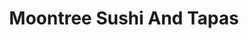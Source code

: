 ---
layout: place
title: "Moontree Sushi And Tapas"
permalink: /washington/seattle/moontree-sushi-and-tapas.html
stateAbbr: WA
stateName: Washington
cityName: Seattle
seo:
  name: "Moontree Sushi And Tapas"
  type: Restaurant
  links: null
description: "Moontree Sushi And Tapas serves delicious sushi in Seattle, Washington. Try fresh Japanese dishes for a great dining experience. "
place_id: ChIJsYRXKbGqmlQRxJSq7KTm7o8
photos:
  - name: >-
      places/ChIJsYRXKbGqmlQRxJSq7KTm7o8/photos/AeeoHcIslCfj9RJn8shuM2FtzrBfVql-QA3XOmYufrZMwFk7hFt1hAonma3pNwwbKxSuqH_clsIJQw6BmUhz6NkRG5LPx5ib41Ejy5nl753H4whKiLC6K0ySsKGIVEMjH17cP4L9ZtJ3-jQfzEsDtSuziT3tU3-ZSaLQwPOIOf3R20D0uvj-uBbQXLPh-AHGTVGq2_zw2D92trsw-rL82D61aNfQYEHBrahik4wd8td20za2SAISpLMAcXr0oo7_h1jzqHFrvARNTVOzDvMLGVCxIQmTnhl-cc8l7chQBjPk5Oruiw
    widthPx: 800
    heightPx: 800
    authorAttributions:
      - displayName: Moontree Sushi And Tapas
        uri: https://maps.google.com/maps/contrib/117859130274022850165
        photoUri: >-
          https://lh3.googleusercontent.com/a-/ALV-UjXhhE_96Hxbp9kzwfx2EANyPc8Y9SVjIBQ6cJhAceVqd_027t0=s100-p-k-no-mo
    flagContentUri: >-
      https://www.google.com/local/imagery/report/?cb_client=maps_api_places.places_api&image_key=!1e10!2sAF1QipPkhr5-o3x_oQfsuLrRHYCe6xePpulfGlWdOtYv&hl=en-US
    googleMapsUri: >-
      https://www.google.com/maps/place//data=!3m4!1e2!3m2!1sAF1QipPkhr5-o3x_oQfsuLrRHYCe6xePpulfGlWdOtYv!2e10!4m2!3m1!1s0x549aaab1295784b1:0x8feee6a4ecaa94c4
  - name: >-
      places/ChIJsYRXKbGqmlQRxJSq7KTm7o8/photos/AeeoHcJFNUNJuVdq-bY8MJaoarSh5F_ae-CHrZcyEDaunKM2ay98QXfJo8Yg-L9s2Uz6cQH700I80jDP7xvMhVnGk37dSC1aB8FgOysOD96zFMXaY6zbRHRv0pw4kalVMn7qSsm94tMlVW9AaN2DzUJRoi1XPtCHZXkFys8bN1sh7WVDgwytDpHVpJt6CzK4czGlCOrSCsRdqosdXcVvwTm4UMMtgJRuUIy0mUGJ0CxKzTb9qQio6At92KxOUGgiyz7IKynlgzJcIfkPbGKbVXK_0OfeuNibSXenR04byGCCy-L-Zw
    widthPx: 3024
    heightPx: 1702
    authorAttributions:
      - displayName: Moontree Sushi And Tapas
        uri: https://maps.google.com/maps/contrib/117859130274022850165
        photoUri: >-
          https://lh3.googleusercontent.com/a-/ALV-UjXhhE_96Hxbp9kzwfx2EANyPc8Y9SVjIBQ6cJhAceVqd_027t0=s100-p-k-no-mo
    flagContentUri: >-
      https://www.google.com/local/imagery/report/?cb_client=maps_api_places.places_api&image_key=!1e10!2sAF1QipOZ1xqZOqyIRkLfH7keowSrIXu9M2q5oQgAA_54&hl=en-US
    googleMapsUri: >-
      https://www.google.com/maps/place//data=!3m4!1e2!3m2!1sAF1QipOZ1xqZOqyIRkLfH7keowSrIXu9M2q5oQgAA_54!2e10!4m2!3m1!1s0x549aaab1295784b1:0x8feee6a4ecaa94c4
  - name: >-
      places/ChIJsYRXKbGqmlQRxJSq7KTm7o8/photos/AeeoHcI_7aXteQtBBtVPtB_xCI5ZAJNCbInXpguvJ9_JG2qb_BSIu5Jqq5Zmgh0akGnYJ2j7MV9KNBYsv0NIvZyzRDbgQwsQWvsDcp3h8yx-jdas_rxOMA6DIWo70auoj946KniGsDfmtGCJOUynHrnZwg_wQ6pg3O-J-lpWrYdchXI2SUnOQ9NBTcuq8V8Mhz06M-zq_JmudM4e_bqOJV7HHPW6Cc4hbZwWXviwwTu3169iVqUedUEUOKVDsgBKZgDyuxEUU8dcLKPoOFSj6fOqiF9gvST_kwh4RxJJfoHd0p4akw
    widthPx: 800
    heightPx: 800
    authorAttributions:
      - displayName: Moontree Sushi And Tapas
        uri: https://maps.google.com/maps/contrib/117859130274022850165
        photoUri: >-
          https://lh3.googleusercontent.com/a-/ALV-UjXhhE_96Hxbp9kzwfx2EANyPc8Y9SVjIBQ6cJhAceVqd_027t0=s100-p-k-no-mo
    flagContentUri: >-
      https://www.google.com/local/imagery/report/?cb_client=maps_api_places.places_api&image_key=!1e10!2sAF1QipMCl0NOql4dWSFl-K_cBWVq7amxGC6QhIVxdMYy&hl=en-US
    googleMapsUri: >-
      https://www.google.com/maps/place//data=!3m4!1e2!3m2!1sAF1QipMCl0NOql4dWSFl-K_cBWVq7amxGC6QhIVxdMYy!2e10!4m2!3m1!1s0x549aaab1295784b1:0x8feee6a4ecaa94c4
  - name: >-
      places/ChIJsYRXKbGqmlQRxJSq7KTm7o8/photos/AeeoHcIuWLEyxPivw_yfuFIn-ZrsR-jfLRGdSMvTqVCbF4HyT6oVIGY6cGFhfpb-jhIB4Xs5VrZwVuZGGrrq0znpu6Q5Sh3krMVIxh-5TsYwvCArp8_nJU9tpywyaPlsz9WA13D9H4UfGaSKw5BCo2szPCZyu37YLJUg7-NlJFsRietBqK6UwnQg2mtAcZcZ5NcyjT5mr5iGfkM7wsE0oy6fvwnxk9BJHW-AEMFALxYrkDna7p-CfP9PD2rpqf0DkjYma6-9GtJ1pdybFRxcO3cTegKMem9v1VlznoahkTjCk8O_QvwC_jUPTmLGpCIPCKcLNIZPWIgaD0UVZKB34XDA-2zFruBoH7rbU1C2Wr07i1ld8kb_ujZ21-Pj50jiYh9iUSVAXweDIU4fB2iXDyO8RsrxLQqEPRL0a_2JKZRb5ODkZw
    widthPx: 3007
    heightPx: 1771
    authorAttributions:
      - displayName: Pachiki Shalaputa
        uri: https://maps.google.com/maps/contrib/103767291377732762849
        photoUri: >-
          https://lh3.googleusercontent.com/a-/ALV-UjXraujKf8zOKowQxbxqapyDXbXnLxh4RKZhPfZ3nMH9lBxGn-7DlQ=s100-p-k-no-mo
    flagContentUri: >-
      https://www.google.com/local/imagery/report/?cb_client=maps_api_places.places_api&image_key=!1e10!2sCIHM0ogKEICAgICxsJe1Cg&hl=en-US
    googleMapsUri: >-
      https://www.google.com/maps/place//data=!3m4!1e2!3m2!1sCIHM0ogKEICAgICxsJe1Cg!2e10!4m2!3m1!1s0x549aaab1295784b1:0x8feee6a4ecaa94c4
  - name: >-
      places/ChIJsYRXKbGqmlQRxJSq7KTm7o8/photos/AeeoHcJaCkmuF2bzL0FtVw2tRACH_SNsXLVwWYsnuocW0sM6GWhz5egLtYMXI1ZzmGiCLEEA05XL8RtXzHrXmPyYi5qyN5s37bxD6cSs9R5ti07u6hhTpW22Cn72vbEzgMVCnBU5E-BPBK72kjCLHLTAdXw7GdO8b7hsAAWtnQVKyWer592_aK0J1eMmuwfZj2c-oiAyyxDBXDgdtITPUUFBOwskXWIohV68sJvp0412OkBlC09vfxHqB-WCA6e6kMhjW7PZcpYA_NiC-WoRnok8jpPA_rKClke95sA9Y1BKe-oeRw
    widthPx: 800
    heightPx: 800
    authorAttributions:
      - displayName: Moontree Sushi And Tapas
        uri: https://maps.google.com/maps/contrib/117859130274022850165
        photoUri: >-
          https://lh3.googleusercontent.com/a-/ALV-UjXhhE_96Hxbp9kzwfx2EANyPc8Y9SVjIBQ6cJhAceVqd_027t0=s100-p-k-no-mo
    flagContentUri: >-
      https://www.google.com/local/imagery/report/?cb_client=maps_api_places.places_api&image_key=!1e10!2sAF1QipMBMQrUjuFnijiyitL8uIJOPi8XJcMVSlDsaLnX&hl=en-US
    googleMapsUri: >-
      https://www.google.com/maps/place//data=!3m4!1e2!3m2!1sAF1QipMBMQrUjuFnijiyitL8uIJOPi8XJcMVSlDsaLnX!2e10!4m2!3m1!1s0x549aaab1295784b1:0x8feee6a4ecaa94c4
  - name: >-
      places/ChIJsYRXKbGqmlQRxJSq7KTm7o8/photos/AeeoHcLumOe-vi9EK4MY1cr8mYY-sAMq51St4gXGXj9RCjSay5u-KtGBl6Q6PcFREXzfO4cbS9znVC41X5g7xEqUjvQytLZTLDbAqCCqmg71u8Q_CZpdMT3ljtf9yYofeGLoB2oX72VnYhwUzPSp0AGoy08fbjwHCvKPNNJpMYG5eoMfO3w7m0lVd0GTgCpLhHqmZpiQTcPXXz4pNpYtJG1HxEo7wsrvJVVEzELIiyfzKRuQq5r0lWkMW5qpvt6cCgTCUCsHTGzC8YQiDaYea1WviuFXb_zhQIiqLzxKjrH1eacKOz4vGPI10BQ0ZFb-ha2qSfUNUaF_L8IpNrya5Ab-c1f1Zi5LqRqfZxS8WZYo-9yv5TA4AtMt3J6Z4CWc_c5t8BF0BfRWcQG1o3A4UwTgOPKTvnvJG9_nng7q7gvt_ReZEA
    widthPx: 1180
    heightPx: 1572
    authorAttributions:
      - displayName: Nico Hsieh
        uri: https://maps.google.com/maps/contrib/102538064870207761363
        photoUri: >-
          https://lh3.googleusercontent.com/a-/ALV-UjXB9GF2PkYmIlsRiTMKisFLQlaEB2SdzUouvgr9V5uG3a-hSkut=s100-p-k-no-mo
    flagContentUri: >-
      https://www.google.com/local/imagery/report/?cb_client=maps_api_places.places_api&image_key=!1e10!2sCIHM0ogKEICAgIC_goj7Qg&hl=en-US
    googleMapsUri: >-
      https://www.google.com/maps/place//data=!3m4!1e2!3m2!1sCIHM0ogKEICAgIC_goj7Qg!2e10!4m2!3m1!1s0x549aaab1295784b1:0x8feee6a4ecaa94c4
  - name: >-
      places/ChIJsYRXKbGqmlQRxJSq7KTm7o8/photos/AeeoHcKtWI10EB4qEXqdNBDs2JLzNkOewpffGsJBiOPrWsqOqXm0XPk45ReOSmmwMw1UQqEWASE0z272F0GJSHDzKees30NrYR758msNkABpI01b-P8Z0Rv6c4yO52JLZpl67rDkkBASxhD7qormltMzBvhzHkSjaC-Ad65sDJxe1jrYmhwo2P1L0O81Ww_eTG8WkMkOiqBljHlH-k_nq2AXc3-hysT1KnN34VUoj_KJWznxNx7c9u_YPlO32H0xdP9MsXHD1A2mf_F2nSCceiS-aQEstkE8P_I-LDbJFktmZNSpqA
    widthPx: 800
    heightPx: 800
    authorAttributions:
      - displayName: Moontree Sushi And Tapas
        uri: https://maps.google.com/maps/contrib/117859130274022850165
        photoUri: >-
          https://lh3.googleusercontent.com/a-/ALV-UjXhhE_96Hxbp9kzwfx2EANyPc8Y9SVjIBQ6cJhAceVqd_027t0=s100-p-k-no-mo
    flagContentUri: >-
      https://www.google.com/local/imagery/report/?cb_client=maps_api_places.places_api&image_key=!1e10!2sAF1QipMBImYZtkgFYnvS-3KM6pcsHEoQR6fKQBl5TPzt&hl=en-US
    googleMapsUri: >-
      https://www.google.com/maps/place//data=!3m4!1e2!3m2!1sAF1QipMBImYZtkgFYnvS-3KM6pcsHEoQR6fKQBl5TPzt!2e10!4m2!3m1!1s0x549aaab1295784b1:0x8feee6a4ecaa94c4
  - name: >-
      places/ChIJsYRXKbGqmlQRxJSq7KTm7o8/photos/AeeoHcJ8Sq09_-LOt3jnQH7_igDHm3K6xqg6AK1CWO1cKbDdm9z3h__I8ahbEGB7gEn6Q2huFC-XnmonJVVlOCwfENEOcE8fRYA3vbuX9H39Z1_zmZx3RF4BwdrmoV9It6B-0iqtn9RhOUoSdfP-5Feyon6U9cnlLIMoRevYHVY2UDyg8wmRc6rTDtkfHKJ5OlzPjKOQQETOu0vsAimGwFsNp5_fbHQpT1rVesBVK8TP1xFDfOw-wcyOJBKElWD40rc8aGNGtQjoUscNWzpeQhiS1iodPjgnVCJTm8FuX8v51WtAyhkzaYfOPE1MW26YwVekKYSJl_6TLy0SiVuZCZOMp1sVD9MplRXgC8Vd0sGUapvd51KEZ0eyRVGj5_Injv5pcKBRFMKBkWEpOFynCeTGDxi76B5vf3cNt6B5xB7J6W6_WA
    widthPx: 4032
    heightPx: 3024
    authorAttributions:
      - displayName: Barbara Zancoast
        uri: https://maps.google.com/maps/contrib/104233810880273604311
        photoUri: >-
          https://lh3.googleusercontent.com/a-/ALV-UjVstLswUplqaLnD7sZp2uGh4vvxn-gANDWmbcQfgfX-APF0-Bc=s100-p-k-no-mo
    flagContentUri: >-
      https://www.google.com/local/imagery/report/?cb_client=maps_api_places.places_api&image_key=!1e10!2sCIHM0ogKEICAgICX_7epEQ&hl=en-US
    googleMapsUri: >-
      https://www.google.com/maps/place//data=!3m4!1e2!3m2!1sCIHM0ogKEICAgICX_7epEQ!2e10!4m2!3m1!1s0x549aaab1295784b1:0x8feee6a4ecaa94c4
  - name: >-
      places/ChIJsYRXKbGqmlQRxJSq7KTm7o8/photos/AeeoHcJEBpwTCVkebjNOsu6yaDV3-Uz73QlUZyMBMi4m75cFaxdwAJ87z_vKuCcaEpjunhfheaH4SOUHdzpWLu41Ct2-GwkT8g5B0Ed96KMHf2PhYvzzXuBEaBHIYOK5iudqCEMmdpQTtiNsQdXpy8QsAR5WCoPsDWtzo5vD8ztvUBxjuhvjy8dq2BRNAw_derRiFWI5JDb-Mc0cho59D5-NJ1jQK4OtWHgy7MHgsCtXMkcTWiJKwT62162qSI51dWhchI3Oq8FBHNGriR5hxF1Wiqt1UNfOavp-7ilNoyMRQrkIpLpC-smDxkSqq1dqpcMkeKAPOh5H3F0zAov7VUh1-_1ITR09xn2zHq2md2b4Y6Uf-qMyXtZxSqui53xmuJxcWIHUTAGIY5EJa2KZCLdSLIHWTxiMVpOOjOi17DuR31Q
    widthPx: 4032
    heightPx: 3024
    authorAttributions:
      - displayName: Skye Meadows Jenkins
        uri: https://maps.google.com/maps/contrib/109656329201630542942
        photoUri: >-
          https://lh3.googleusercontent.com/a-/ALV-UjX3UoSabS-JQIiidOLDqL0Gh6D-8RCRhwNFoVLCiJB4XoSnGYXY=s100-p-k-no-mo
    flagContentUri: >-
      https://www.google.com/local/imagery/report/?cb_client=maps_api_places.places_api&image_key=!1e10!2sCIHM0ogKEICAgIDr8_q7UQ&hl=en-US
    googleMapsUri: >-
      https://www.google.com/maps/place//data=!3m4!1e2!3m2!1sCIHM0ogKEICAgIDr8_q7UQ!2e10!4m2!3m1!1s0x549aaab1295784b1:0x8feee6a4ecaa94c4
  - name: >-
      places/ChIJsYRXKbGqmlQRxJSq7KTm7o8/photos/AeeoHcKuMwj0NjX9_Eg03HEpLfvYqC9W8j7IGPfgd85giOtnhDsk78U9IgaGSEq63OC0th0-lWgITpO94UppscXluINB6_61rPpDJ36itF24slz1yEygXjZh6hF1Xpj33o-6odAmxPKkfY4h6Inc9bGzbFWfKNGylfC7rMJMaSxBFcappYIRwB52O9H6CGM8LEPggXjz-0kZkAtHg1nMaFfTCh2hiyaKPwOwqAV03OKEhAbhNFi8NtRM-isTo-ya2Lj0C_ofalA-ZbLf_307Mw7ilRrc_H2QBMMzYOOFyyv5ZAKNJQ
    widthPx: 800
    heightPx: 800
    authorAttributions:
      - displayName: Moontree Sushi And Tapas
        uri: https://maps.google.com/maps/contrib/117859130274022850165
        photoUri: >-
          https://lh3.googleusercontent.com/a-/ALV-UjXhhE_96Hxbp9kzwfx2EANyPc8Y9SVjIBQ6cJhAceVqd_027t0=s100-p-k-no-mo
    flagContentUri: >-
      https://www.google.com/local/imagery/report/?cb_client=maps_api_places.places_api&image_key=!1e10!2sAF1QipNBh8ppDUHhxn8CNUrtkcIzs3fHl6s0OaHL6hdJ&hl=en-US
    googleMapsUri: >-
      https://www.google.com/maps/place//data=!3m4!1e2!3m2!1sAF1QipNBh8ppDUHhxn8CNUrtkcIzs3fHl6s0OaHL6hdJ!2e10!4m2!3m1!1s0x549aaab1295784b1:0x8feee6a4ecaa94c4
address: 516 1st Ave N, Seattle, WA 98109, USA
street: 516 1st Ave N
city: Seattle
state: WA
zip: '98109'
country: USA
neighborhood: Uptown
latitude: '47.623931'
longitude: '-122.355255'
accessibility_options:
  wheelchairAccessibleParking: true
  wheelchairAccessibleEntrance: true
  wheelchairAccessibleRestroom: true
  wheelchairAccessibleSeating: true
business_status: OPERATIONAL
name: Moontree Sushi And Tapas
google_maps_links:
  directionsUri: >-
    https://www.google.com/maps/dir//''/data=!4m7!4m6!1m1!4e2!1m2!1m1!1s0x549aaab1295784b1:0x8feee6a4ecaa94c4!3e0
  placeUri: https://maps.google.com/?cid=10371480587900458180
  writeAReviewUri: >-
    https://www.google.com/maps/place//data=!4m3!3m2!1s0x549aaab1295784b1:0x8feee6a4ecaa94c4!12e1
  reviewsUri: >-
    https://www.google.com/maps/place//data=!4m4!3m3!1s0x549aaab1295784b1:0x8feee6a4ecaa94c4!9m1!1b1
  photosUri: >-
    https://www.google.com/maps/place//data=!4m3!3m2!1s0x549aaab1295784b1:0x8feee6a4ecaa94c4!10e5
primary_type: Sushi Restaurant
opening_hours:
  regular: null
  current: null
secondary_opening_hours:
  regular:
    weekdayDescriptions: null
    type: null
  current:
    weekdayDescriptions: null
    type: null
phone: null
price_level: null
price_range: null
rating: null
rating_count: 0
website: null
reviews: null
parking_options: null
payment_options: null
allow_dogs: null
curbside_pickup: null
delivery: null
dine_in: null
good_for_children: null
good_for_groups: null
good_for_sports: null
live_music: null
menu_for_children: null
outdoor_seating: null
reservable: null
restroom: null
serves_beer: null
serves_breakfast: null
serves_brunch: null
serves_cocktails: null
serves_coffee: null
serves_dinner: null
serves_dessert: null
serves_lunch: null
serves_vegetarian_food: null
serves_wine: null
takeout: null
update_category: essentials
summary: null

---